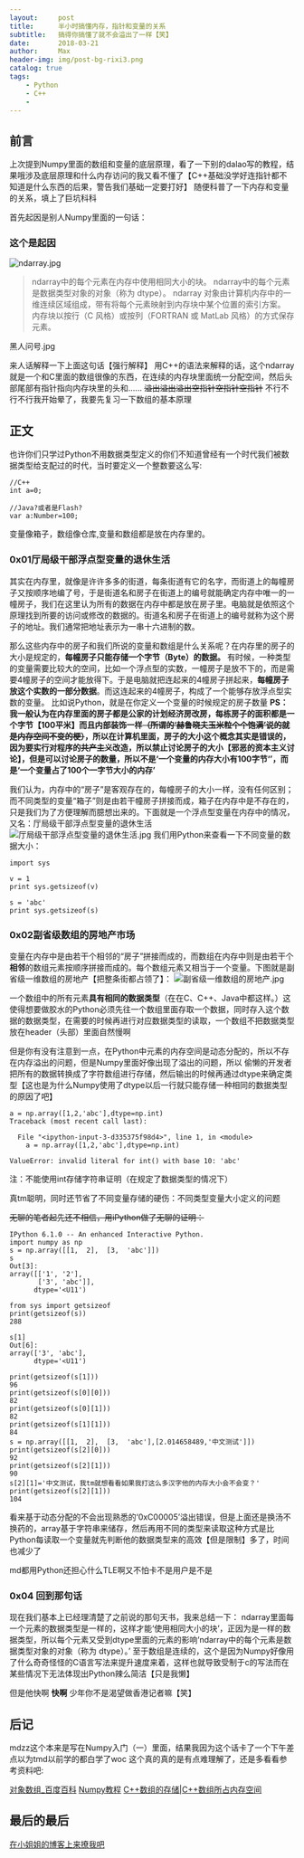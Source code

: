 ```yaml
---
layout:     post
title:      半小时搞懂内存，指针和变量的关系
subtitle:   搞得你搞懂了就不会溢出了一样【笑】
date:       2018-03-21
author:     Max
header-img: img/post-bg-rixi3.png
catalog: true
tags:
    - Python
    - C++
	- 
---
```



## 前言
上次提到Numpy里面的数组和变量的底层原理，看了一下别的dalao写的教程，结果哦涉及底层原理和什么内存访问的我又看不懂了【C++基础没学好连指针都不知道是什么东西的后果，警告我们基础一定要打好】
随便科普了一下内存和变量的关系，填上了巨坑科科

首先起因是别人Numpy里面的一句话：
### 这个是起因
![ndarray.jpg](https://upload-images.jianshu.io/upload_images/10219317-7156270ce2909b87.jpg?imageMogr2/auto-orient/strip%7CimageView2/2/w/1240)

>ndarray中的每个元素在内存中使用相同大小的块。 ndarray中的每个元素是数据类型对象的对象（称为 dtype）。
ndarray 对象由计算机内存中的一维连续区域组成，带有将每个元素映射到内存块中某个位置的索引方案。 内存块以按行（C 风格）或按列（FORTRAN 或 MatLab 风格）的方式保存元素。


黑人问号.jpg

来人话解释一下上面这句话【强行解释】
用C++的语法来解释的话，这个ndarray就是一个和C里面的数组很像的东西，在连续的内存块里面统一分配空间，然后头部尾部有指针指向内存块里的头和......
~~溢出溢出溢出空指针空指针空指针~~
不行不行不行我开始晕了，我要先复习一下数组的基本原理

## 正文

也许你们只学过Python不用数据类型定义的你们不知道曾经有一个时代我们被数据类型给支配过的时代，当时要定义一个整数要这么写:
```
//C++
int a=0;

//Java?或者是Flash?
var a:Number=100;
```
变量像箱子，数组像仓库,变量和数组都是放在内存里的。

### 0x01厅局级干部浮点型变量的退休生活

其实在内存里，就像是许许多多的街道，每条街道有它的名字，而街道上的每幢房子又按顺序地编了号，于是街道名和房子在街道上的编号就能确定内存中唯一的一幢房子，我们在这里认为所有的数据在内存中都是放在房子里。电脑就是依照这个原理找到所要的访问或修改的数据的。街道名和房子在街道上的编号就称为这个房子的地址。我们通常把地址表示为一串十六进制的数。

那么这些内存中的房子和我们所说的变量和数组是什么关系呢？在内存里的房子的大小是规定的，**每幢房子只能存储一个字节（Byte）的数据。**
有时候，一种类型的变量需要比较大的空间，比如一个浮点型的实数，一幢房子是放不下的，而是需要4幢房子的空间才能放得下。于是电脑就把连起来的4幢房子拼起来，**每幢房子放这个实数的一部分数据**。而这连起来的4幢房子，构成了一个能够存放浮点型实数的变量。
比如说Python，就是在你定义一个变量的时候规定的房子数量
**PS：我一般认为在内存里面的房子都是公家的计划经济房改房，每栋房子的面积都是一个字节【100平米】而且内部装饰一样~~（所谓的‘赫鲁晓夫玉米粒个个饱满’说的就是内存空间不变的梗）~~，所以在计算机里面，房子的大小这个概念其实是错误的，因为要实行对程序的~~共产主义~~改造，所以禁止讨论房子的大小【邪恶的资本主义讨论】，但是可以讨论房子的数量，所以不是‘一个变量的内存大小有100字节‘’，而是‘一个变量占了100个一字节大小的内存’**

我们认为，内存中的“房子”是客观存在的，每幢房子的大小一样，没有任何区别；而不同类型的变量“箱子”则是由若干幢房子拼接而成，箱子在内存中是不存在的，只是我们为了方便理解而臆想出来的。下面就是一个浮点型变量在内存中的情况，又名：厅局级干部浮点型变量的退休生活
![厅局级干部浮点型变量的退休生活.jpg](https://upload-images.jianshu.io/upload_images/10219317-aea4a1b88f8f15e0.jpg?imageMogr2/auto-orient/strip%7CimageView2/2/w/1240)
我们用Python来查看一下不同变量的数据大小：
```
import sys

v = 1
print sys.getsizeof(v)

s = 'abc'
print sys.getsizeof(s)
```

### 0x02副省级数组的房地产市场

变量在内存中是由若干个相邻的“房子”拼接而成的，而数组在内存中则是由若干个**相邻**的数组元素按顺序拼接而成的。每个数组元素又相当于一个变量。下图就是副省级一维数组的房地产【把整条街都占领了】：
![副省级一维数组的房地产.jpg](https://upload-images.jianshu.io/upload_images/10219317-4e128da87e776931.jpg?imageMogr2/auto-orient/strip%7CimageView2/2/w/1240)

一个数组中的所有元素**具有相同的数据类型**（在在C、C++、Java中都这样。）这使得想要做胶水的Python必须先往一个数组里面存取一个数据，同时存入这个数据的数据类型，在需要的时候再进行对应数据类型的读取，一个数组不把数据类型放在header（头部）里面自然慢啊

但是你有没有注意到一点，在Python中元素的内存空间是动态分配的，所以不存在内存溢出的问题，但是Numpy里面好像出现了溢出的问题，所以
偷懒的开发者把所有的数据转换成了字符数组进行存储，然后输出的时候再通过dtype来确定类型【这也是为什么Numpy使用了dtype以后一行就只能存储一种相同的数据类型的原因了吧】
```
a = np.array([1,2,'abc'],dtype=np.int)
Traceback (most recent call last):

  File "<ipython-input-3-d335375f98d4>", line 1, in <module>
    a = np.array([1,2,'abc'],dtype=np.int)

ValueError: invalid literal for int() with base 10: 'abc'
```
注：不能使用int存储字符串证明（在规定了数据类型的情况下）

真tm聪明，同时还节省了不同变量存储的硬伤：不同类型变量大小定义的问题

~~无聊的笔者起先还不相信，用iPython做了无聊的证明：~~
```
IPython 6.1.0 -- An enhanced Interactive Python.
import numpy as np
s = np.array([[1,  2],  [3,  'abc']])
s
Out[3]: 
array([['1', '2'],
       ['3', 'abc']],
      dtype='<U11')

from sys import getsizeof
print(getsizeof(s))
288

s[1]
Out[6]: 
array(['3', 'abc'],
      dtype='<U11')

print(getsizeof(s[1]))
96
print(getsizeof(s[0][0]))
82
print(getsizeof(s[0][1]))
82
print(getsizeof(s[1][1]))
84
s = np.array([[1,  2],  [3,  'abc'],[2.014658489,'中文测试']])
print(getsizeof(s[2][0]))
92
print(getsizeof(s[2][1]))
90
s[2][1]='中文测试，我tm就想看看如果我打这么多汉字他的内存大小会不会变？'
print(getsizeof(s[2][1]))
104
```

看来基于动态分配的不会出现熟悉的‘0xC00005’溢出错误，但是上面还是换汤不换药的，array基于字符串来储存，然后再用不同的类型来读取这种方式是比Python每读取一个变量就先判断他的数据类型来的高效【但是限制】多了，时间也减少了

md都用Python还担心什么TLE啊又不怕卡不是用户是不是

### 0x04 回到那句话

现在我们基本上已经理清楚了之前说的那句天书，我来总结一下：
ndarray里面每一个元素的数据类型是一样的，这样才能‘使用相同大小的块’，正因为是一样的数据类型，所以每个元素又受到dtype里面的元素的影响‘ndarray中的每个元素是数据类型对象的对象（称为 dtype）。’
至于数组是连续的，这个是因为Numpy好像用了什么奇奇怪怪的C语言写法来提升速度来着，这样也就导致受制于c的写法而在某些情况下无法体现出Python辣么简洁【只是我懒】

但是他快啊
**快啊**
少年你不是渴望做香港记者嘛【笑】

## 后记
mdzz这个本来是写在Numpy入门（一）里面，结果我因为这个话卡了一个下午差点以为tmd以前学的都白学了woc
这个真的真的是有点难理解了，还是多看看参考资料吧:

[对象数组_百度百科](https://baike.baidu.com/item/%E5%AF%B9%E8%B1%A1%E6%95%B0%E7%BB%84)
[Numpy教程](https://wizardforcel.gitbooks.io/ts-numpy-tut/content/0.html0)
[C++数组的存储|C++数组所占内存空间](http://c.biancheng.net/cpp/biancheng/view/42.html)

## 最后的最后
[在小姐姐的博客上来撩我吧](https://0xc000005.github.io/)
